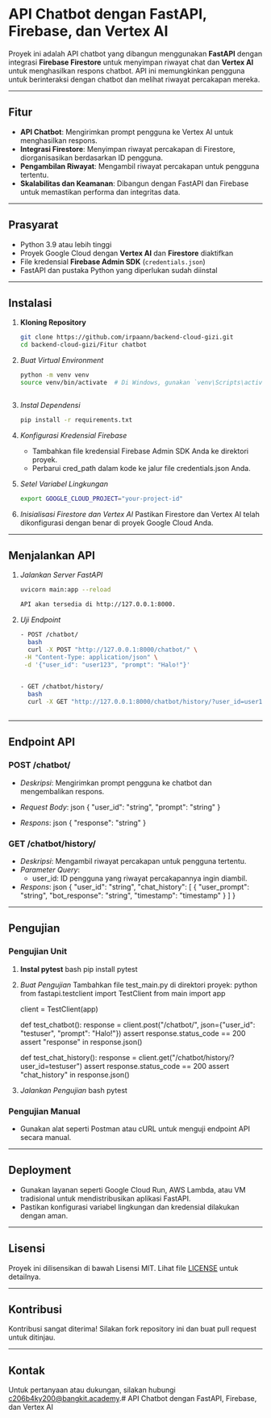# API Chatbot dengan FastAPI, Firebase, dan Vertex AI

Proyek ini adalah API chatbot yang dibangun menggunakan **FastAPI** dengan integrasi **Firebase Firestore** untuk menyimpan riwayat chat dan **Vertex AI** untuk menghasilkan respons chatbot. API ini memungkinkan pengguna untuk berinteraksi dengan chatbot dan melihat riwayat percakapan mereka.

---

## Fitur

- **API Chatbot**: Mengirimkan prompt pengguna ke Vertex AI untuk menghasilkan respons.
- **Integrasi Firestore**: Menyimpan riwayat percakapan di Firestore, diorganisasikan berdasarkan ID pengguna.
- **Pengambilan Riwayat**: Mengambil riwayat percakapan untuk pengguna tertentu.
- **Skalabilitas dan Keamanan**: Dibangun dengan FastAPI dan Firebase untuk memastikan performa dan integritas data.

---

## Prasyarat

- Python 3.9 atau lebih tinggi
- Proyek Google Cloud dengan **Vertex AI** dan **Firestore** diaktifkan
- File kredensial **Firebase Admin SDK** (`credentials.json`)
- FastAPI dan pustaka Python yang diperlukan sudah diinstal

---

## Instalasi

1. **Kloning Repository**
   ```bash
   git clone https://github.com/irpaann/backend-cloud-gizi.git
   cd backend-cloud-gizi/Fitur chatbot

2. *Buat Virtual Environment*
   ```bash
   python -m venv venv
   source venv/bin/activate  # Di Windows, gunakan `venv\Scripts\activate`

   

3. *Instal Dependensi*
   ```bash
   pip install -r requirements.txt
   

4. *Konfigurasi Kredensial Firebase*
   - Tambahkan file kredensial Firebase Admin SDK Anda ke direktori proyek.
   - Perbarui cred_path dalam kode ke jalur file credentials.json Anda.

5. *Setel Variabel Lingkungan*
   ```bash
   export GOOGLE_CLOUD_PROJECT="your-project-id"
   

6. *Inisialisasi Firestore dan Vertex AI*
   Pastikan Firestore dan Vertex AI telah dikonfigurasi dengan benar di proyek Google Cloud Anda.

---

## Menjalankan API

1. *Jalankan Server FastAPI*
   ```bash
   uvicorn main:app --reload
   
   API akan tersedia di http://127.0.0.1:8000.

2. *Uji Endpoint*
   ```bash
   - POST /chatbot/
     bash
     curl -X POST "http://127.0.0.1:8000/chatbot/" \
    -H "Content-Type: application/json" \
    -d '{"user_id": "user123", "prompt": "Halo!"}'
     

   - GET /chatbot/history/
     bash
     curl -X GET "http://127.0.0.1:8000/chatbot/history/?user_id=user123"
     

---

## Endpoint API

### POST /chatbot/
- *Deskripsi*: Mengirimkan prompt pengguna ke chatbot dan mengembalikan respons.
- *Request Body*:
  json
  {
      "user_id": "string",
      "prompt": "string"
  }
  
- *Respons*:
  json
  {
      "response": "string"
  }
  

### GET /chatbot/history/
- *Deskripsi*: Mengambil riwayat percakapan untuk pengguna tertentu.
- *Parameter Query*:
  - user_id: ID pengguna yang riwayat percakapannya ingin diambil.
- *Respons*:
  json
  {
      "user_id": "string",
      "chat_history": [
          {
              "user_prompt": "string",
              "bot_response": "string",
              "timestamp": "timestamp"
          }
      ]
  }
  

---

## Pengujian

### Pengujian Unit

1. **Instal pytest**
   bash
   pip install pytest
   

2. *Buat Pengujian*
   Tambahkan file test_main.py di direktori proyek:
   python
   from fastapi.testclient import TestClient
   from main import app

   client = TestClient(app)

   def test_chatbot():
       response = client.post("/chatbot/", json={"user_id": "testuser", "prompt": "Halo!"})
       assert response.status_code == 200
       assert "response" in response.json()

   def test_chat_history():
       response = client.get("/chatbot/history/?user_id=testuser")
       assert response.status_code == 200
       assert "chat_history" in response.json()
   

3. *Jalankan Pengujian*
   bash
   pytest
   

### Pengujian Manual

- Gunakan alat seperti Postman atau cURL untuk menguji endpoint API secara manual.

---

## Deployment

- Gunakan layanan seperti Google Cloud Run, AWS Lambda, atau VM tradisional untuk mendistribusikan aplikasi FastAPI.
- Pastikan konfigurasi variabel lingkungan dan kredensial dilakukan dengan aman.

---

## Lisensi

Proyek ini dilisensikan di bawah Lisensi MIT. Lihat file [LICENSE](LICENSE) untuk detailnya.

---

## Kontribusi

Kontribusi sangat diterima! Silakan fork repository ini dan buat pull request untuk ditinjau.

---

## Kontak

Untuk pertanyaan atau dukungan, silakan hubungi c206b4ky200@bangkit.academy.# API Chatbot dengan FastAPI, Firebase, dan Vertex AI
